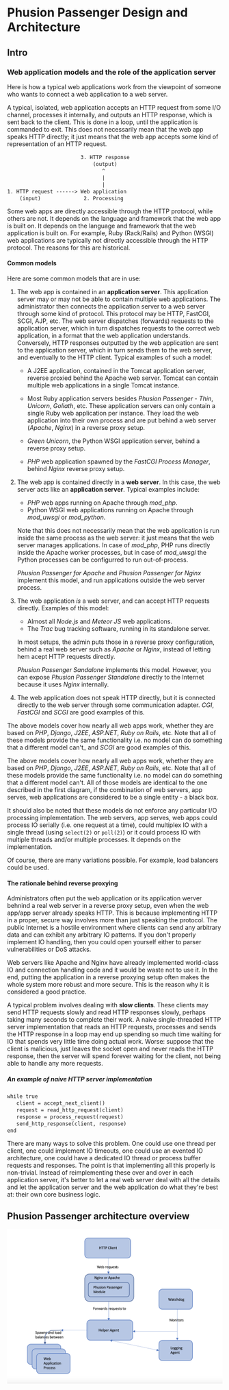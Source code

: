 # Phusion Passenger Design and Architecture

## Intro

### Web application models and the role of the application server

Here is how a typical web applications work from the viewpoint of someone who wants to connect a web application to a web server.

A typical, isolated, web application accepts an HTTP request from some I/O channel, processes it internally, and outputs an HTTP response, which is sent back to the client. This is done in a loop, until the application is commanded to exit. This does not necessarily mean that the web app speaks HTTP directly; it just means that the web app accepts some kind of representation of an HTTP request.

```
                        3. HTTP response
                            (output)
                               ^
                               |
                               |
1. HTTP request ------> Web application 
    (input)              2. Processing
```

Some web apps are directly accessible through the HTTP protocol, while others are not. It depends on the language and framework that the web app is built on. It depends on the language and framework that the web application is built on. For example, Ruby (Rack/Rails) and Python (WSGI) web applications are typically not directly accessible through the HTTP protocol. The reasons for this are historical.

#### Common models

Here are some common models that are in use:

1. The web app is contained in an **application server**. This application server may or  may not be able to contain multiple web applications. The administrator then connects the application server to a web server through some kind of protocol. This protocol may be HTTP, FastCGI, SCGI, AJP, etc. The web server dispatches (forwards) requests to the application server, which in turn dispatches requests to the correct web application, in a format that the web application understands.
   Conversely, HTTP responses outputted by the web application are sent to the application server, which in turn sends them to the web server, and eventually to the HTTP client.
Typical examples of such a model:
    - A J2EE application, contained in the Tomcat application server, reverse proxied behind the Apache web server. Tomcat can contain multiple web applications in a single Tomcat instance.

    - Most Ruby application servers besides _Phusion Passenger_ - _Thin_, _Unicorn_, _Goliath_, etc. These application servers can only contain a single Ruby web application per instance. They load the web application into their own process and are put behind a web server (_Apache_, _Nginx_) in a reverse proxy setup.

    - _Green Unicorn_, the Python WSGI application server, behind a reverse proxy setup.

    - _PHP_ web application spawned by the _FastCGI Process Manager_, behind _Nginx_ reverse proxy setup.

2. The web app is contained directly in a **web server**. In this case, the web server acts like an **application server**. Typical examples include:

    - _PHP_ web apps running on Apache through _mod_php_. 
    - Python WSGI web applications running on Apache through _mod_uwsgi_ or _mod_python_.

    Note that this does not necessarily mean that the web application is run inside the same process as the web server: it just means that the web server manages applications. In case of _mod_php_, PHP runs directly inside the Apache worker processes, but in case of _mod_uwsgi_ the Python processes can be configurred to run out-of-process.

    _Phusion Passenger for Apache_ and _Phusion Passenger for Nginx_ implement this model, and run applications outside the web server process. 

3. The web application *is* a web server, and can accept HTTP requests directly. Examples of this model:

    - Almost all _Node.js_ and _Meteor JS_ web applications.
    - The _Trac_ bug tracking software, running in its standalone server.

    In most setups, the admin puts those in a reverse proxy configuration, behind a real web server such as _Apache_ or _Nginx_, instead of letting hem acept HTTP requests directly. 

    _Phusion Passenger Sandalone_ implements this model. However, you can expose _Phusion Passenger Standalone_ directly to the Internet because it uses _Nginx_ internally.

4. The web application does not speak HTTP directly, but it is connected directly to the web server through some communication adapter. _CGI_, _FastCGI_ and _SCGI_ are good examples of this.


The above models cover how nearly all web apps work, whether they are based on _PHP_, _Django_, _J2EE_, _ASP.NET_, _Ruby on Rails_, etc. Note that all of these models provide the same functionality i.e. no model can do something that a different model can't_ and _SCGI_ are good examples of this.


The above models cover how nearly all web apps work, whether they are based on _PHP_, _Django_, _J2EE_, _ASP.NET_, _Ruby on Rails_, etc. Note that all of these models provide the same functionality i.e. no model can do something that a different model can't. All of those models are identical to the one described in the first diagram, if the combination of web servers, app serves, web applications are considered to be a single entity - a black box.

It should also be noted that these models do not enforce any particular I/O processing implementation. The web servers, app serves, web apps could process IO serially (i.e. one request at a time), could multiplex IO with a single thread (using `select(2)` or `poll(2)`) or it could process IO with multiple threads and/or multiple processes. It depends on the implementation.

Of course, there are many variations possible. For example, load balancers could be used.


#### The rationale behind reverse proxying

Administrators often put the web application or its application werver behnind a real web server in a reverse proxy setup, even when the web app/app server already speaks HTTP. This is because implementing HTTP in a proper, secure way involves more than just speaking the protocol. The public Internet is a hostile environment where clients can send any arbitrary data and can exhibit any arbitrary IO patterns. If you don't properly implement IO handling, then you could open
yourself either to parser vulnerabilities or DoS attacks.

Web servers like Apache and Nginx have already implemented world-class IO and connection handling code and it would be waste not to use it. In the end, putting the application in a reverse proxying setup often makes the whole system more robust and more secure. This is the reason why it is considered a good practice.

A typical problem involves dealing with **slow clients**. These clients may send HTTP requests slowly and read HTTP responses slowly, perhaps taking many seconds to complete their work. A naive single-threaded HTTP server implementation that reads an HTTP requests, processes and sends the HTTP response in a loop may end up spending so much time waiting for IO that spends very little time doing actual work. Worse: suppose that the client is malicious, just leaves the socket open and never reads the HTTP response, then the server will spend forever waiting for the client, not being able to handle any more requests.

##### An example of naive HTTP server implementation
```
while true
   client = accept_next_client()
   request = read_http_request(client)
   response = process_request(request)
   send_http_response(client, response)
end
```
There are many ways to solve this problem. One could use one thread per client, one could implement IO timeouts, one could use an evented IO architecture, one could have a dedicated IO thread or process buffer requests and responses. The point is that implementing all this properly is non-trivial. Instead of reimplementing these over and over in each application server, it's better to let a real web server deal with all the details and let the application server and the web application do what they're best at: their own core business logic.


## Phusion Passenger architecture overview


![passenger architecture diagram](images/passenger_architecture1.png)
